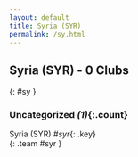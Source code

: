 ```yaml
---
layout: default
title: Syria (SYR)
permalink: /sy.html
---
```



## Syria (SYR) - 0 Clubs
{: #sy }









### Uncategorized _(1)_{:.count}


Syria  (SYR)  _#syr_{: .key} <br>
{: .team #syr }


 
